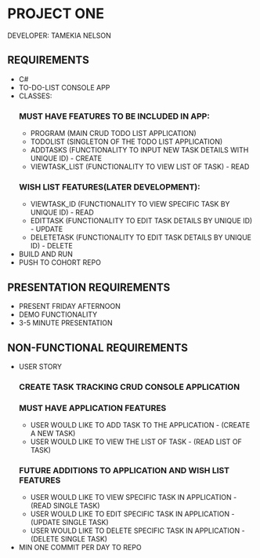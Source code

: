 # PROJECT ONE
DEVELOPER: TAMEKIA NELSON

## REQUIREMENTS
- C#
- TO-DO-LIST CONSOLE APP
- CLASSES: 
    ### MUST HAVE FEATURES TO BE INCLUDED IN APP:
    - PROGRAM (MAIN CRUD TODO LIST APPLICATION)
    - TODOLIST (SINGLETON OF THE TODO LIST APPLICATION)
    - ADDTASKS (FUNCTIONALITY TO INPUT NEW TASK DETAILS WITH UNIQUE ID) - CREATE
    - VIEWTASK_LIST (FUNCTIONALITY TO VIEW LIST OF TASK) - READ
    ### WISH LIST FEATURES(LATER DEVELOPMENT):
    - VIEWTASK_ID (FUNCTIONALITY TO VIEW SPECIFIC TASK BY UNIQUE ID) - READ
    - EDITTASK (FUNCTIONALITY TO EDIT TASK DETAILS BY UNIQUE ID) - UPDATE
    - DELETETASK (FUNCTIONALITY TO EDIT TASK DETAILS BY UNIQUE ID) - DELETE
- BUILD AND RUN
- PUSH TO COHORT REPO

## PRESENTATION REQUIREMENTS
- PRESENT FRIDAY AFTERNOON 
- DEMO FUNCTIONALITY
- 3-5 MINUTE PRESENTATION 

## NON-FUNCTIONAL REQUIREMENTS
- USER STORY
    ### CREATE TASK TRACKING CRUD CONSOLE APPLICATION
    ### MUST HAVE APPLICATION FEATURES
    - USER WOULD LIKE TO ADD TASK TO THE APPLICATION - (CREATE A NEW TASK)
    - USER WOULD LIKE TO VIEW THE LIST OF TASK - (READ LIST OF TASK)
    ### FUTURE ADDITIONS TO APPLICATION AND WISH LIST FEATURES
    - USER WOULD LIKE TO VIEW SPECIFIC TASK IN APPLICATION - (READ SINGLE TASK)
    - USER WOULD LIKE TO EDIT SPECIFIC TASK IN APPLICATION - (UPDATE SINGLE TASK)
    - USER WOULD LIKE TO DELETE SPECIFIC TASK IN APPLICATION - (DELETE SINGLE TASK)
- MIN ONE COMMIT PER DAY TO REPO